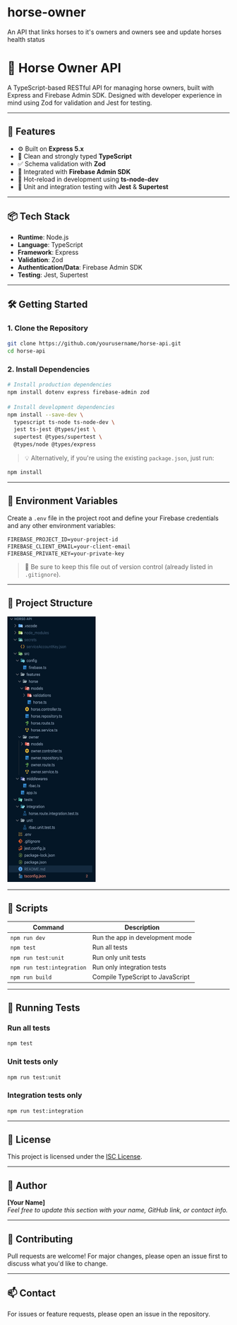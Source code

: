 # horse-owner

An API that links horses to it's owners and owners see and update horses health status

# 🐴 Horse Owner API

A TypeScript-based RESTful API for managing horse owners, built with Express and Firebase Admin SDK. Designed with developer experience in mind using Zod for validation and Jest for testing.

---

## 🚀 Features

- ⚙️ Built on **Express 5.x**
- 🧼 Clean and strongly typed **TypeScript**
- ✅ Schema validation with **Zod**
- 🔐 Integrated with **Firebase Admin SDK**
- 🔄 Hot-reload in development using **ts-node-dev**
- 🧪 Unit and integration testing with **Jest** & **Supertest**

---

## 📦 Tech Stack

- **Runtime**: Node.js
- **Language**: TypeScript
- **Framework**: Express
- **Validation**: Zod
- **Authentication/Data**: Firebase Admin SDK
- **Testing**: Jest, Supertest

---

## 🛠️ Getting Started

### 1. Clone the Repository

```bash
git clone https://github.com/yourusername/horse-api.git
cd horse-api
```

### 2. Install Dependencies

```bash
# Install production dependencies
npm install dotenv express firebase-admin zod

# Install development dependencies
npm install --save-dev \
  typescript ts-node ts-node-dev \
  jest ts-jest @types/jest \
  supertest @types/supertest \
  @types/node @types/express
```

> 💡 Alternatively, if you're using the existing `package.json`, just run:

```bash
npm install
```

---

## 🌱 Environment Variables

Create a `.env` file in the project root and define your Firebase credentials and any other environment variables:

```
FIREBASE_PROJECT_ID=your-project-id
FIREBASE_CLIENT_EMAIL=your-client-email
FIREBASE_PRIVATE_KEY=your-private-key
```

> 🔐 Be sure to keep this file out of version control (already listed in `.gitignore`).

---

## 📂 Project Structure

<img src="https://github.com/Vivekkosare/horse-owner/blob/main/assets/api_structure.png" alt="API Diagram" width="200" height="600"/>

---

## 🚦 Scripts

| Command                    | Description                      |
| -------------------------- | -------------------------------- |
| `npm run dev`              | Run the app in development mode  |
| `npm test`                 | Run all tests                    |
| `npm run test:unit`        | Run only unit tests              |
| `npm run test:integration` | Run only integration tests       |
| `npm run build`            | Compile TypeScript to JavaScript |

---

## 🧪 Running Tests

### Run all tests

```bash
npm test
```

### Unit tests only

```bash
npm run test:unit
```

### Integration tests only

```bash
npm run test:integration
```

---

## 📜 License

This project is licensed under the [ISC License](https://opensource.org/licenses/ISC).

---

## 👤 Author

**[Your Name]**  
_Feel free to update this section with your name, GitHub link, or contact info._

---

## 🤝 Contributing

Pull requests are welcome! For major changes, please open an issue first to discuss what you'd like to change.

---

## 📫 Contact

For issues or feature requests, please open an issue in the repository.
